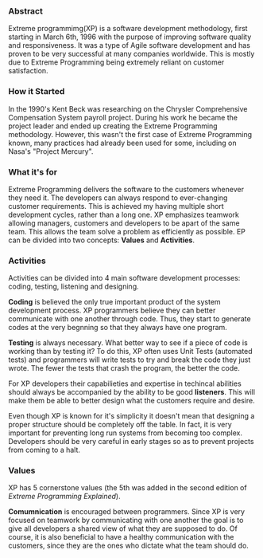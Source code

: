 ### Abstract

  Extreme programmimg(XP) is a software development methodology, first starting in March 6th, 1996 with the purpose of improving software quality and responsiveness. It was a type of Agile software development and has proven to be very successful at many companies worldwide. This is mostly due to Extreme Programming being extremely reliant on customer satisfaction.

### How it Started

  In the 1990's Kent Beck was researching on the Chrysler Comprehensive Compensation System payroll project. During his work he became the project leader and ended up creating the Extreme Programming methodology. However, this wasn't the first case of Extreme Programming known, many practices had already been used for some, including on Nasa's "Project Mercury". 

### What it's for
  Extreme Programming delivers the software to the customers whenever they need it. The developers can always respond to ever-changing customer requirements. This is achieved my having multiple short development cycles, rather than a long one.
  XP emphasizes teamwork allowing managers, customers and developers to be apart of the same team. This allows the team solve a problem as efficiently as possible. EP can be divided into two concepts: **Values** and **Activities**.
  
### Activities
  Activities can be divided into 4 main software development processes: coding, testing, listening and designing. 
  
  **Coding** is believed the only true important product of the system development process. XP programmers believe they can better communicate with one another through code. Thus, they start to generate codes at the very begnning so that they always have one program.
  
  **Testing** is always necessary. What better way to see if a piece of code is working than by testing it? To do this, XP often uses Unit Tests (automated tests) and programmers will write tests to try and break the code they just wrote. The fewer the tests that crash the program, the better the code.
  
  For XP developers their capabilieties and expertise in techincal abilities should always be accompanied by the ability to be good **listeners**. This will make them be able to better design what the customers require and desire.
  
  Even though XP is known for it's simplicity it doesn't mean that designing a proper structure should be completely off the table. In fact, it is very important for preventing long run systems from becoming too complex. Developers should be very careful in early stages so as to prevent projects from coming to a halt.

### Values
  XP has 5 cornerstone values (the 5th was added in the second edition of *Extreme Programming Explained*).
  
   **Comumnication** is encouraged between programmers. Since XP is very focused on teamwork by communicating with one another the goal is to give all developers a shared view of what they are supposed to do. Of course, it is also beneficial to have a healthy communication with the customers, since they are the ones who dictate what the team should do.
   
   
